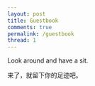 ```yaml
---
layout: post
title: Guestbook
comments: true
permalink: /guestbook
thread: 1
---
```


Look around and have a sit.

来了，就留下你的足迹吧。
